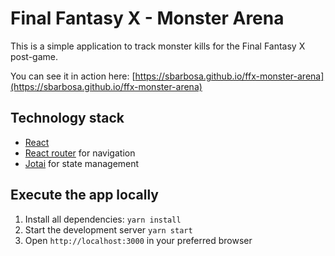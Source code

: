 # Final Fantasy X - Monster Arena

This is a simple application to track monster kills for the Final Fantasy X post-game.

You can see it in action here: [https://sbarbosa.github.io/ffx-monster-arena](https://sbarbosa.github.io/ffx-monster-arena)

## Technology stack

* [React](https://github.com/facebook/react)
* [React router](https://github.com/remix-run/react-router) for navigation
* [Jotai](https://github.com/pmndrs/jotai) for state management

## Execute the app locally

1. Install all dependencies: `yarn install`
2. Start the development server `yarn start`
3. Open `http://localhost:3000` in your preferred browser